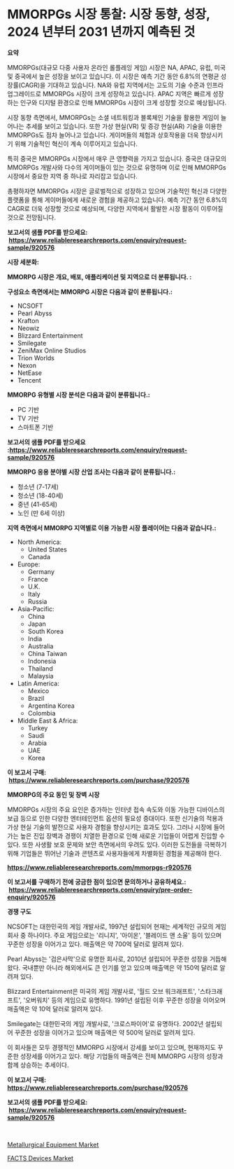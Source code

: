 <p><h1>MMORPGs 시장 통찰: 시장 동향, 성장, 2024 년부터 2031 년까지 예측된 것</h1></p><p><strong>요약</strong></p>
<p><p>MMORPGs(대규모 다중 사용자 온라인 롤플레잉 게임) 시장은 NA, APAC, 유럽, 미국 및 중국에서 높은 성장을 보이고 있습니다. 이 시장은 예측 기간 동안 6.8%의 연평균 성장률(CAGR)을 기대하고 있습니다. NA와 유럽 지역에서는 고도의 기술 수준과 인프라 업그레이드로 MMORPGs 시장이 크게 성장하고 있습니다. APAC 지역은 빠르게 성장하는 인구와 디지털 환경으로 인해 MMORPGs 시장이 크게 성장할 것으로 예상됩니다. </p><p>시장 동향 측면에서, MMORPGs는 소셜 네트워킹과 블록체인 기술을 활용한 게임이 늘어나는 추세를 보이고 있습니다. 또한 가상 현실(VR) 및 증강 현실(AR) 기술을 이용한 MMORPGs도 점차 늘어나고 있습니다. 게이머들의 체험과 상호작용을 더욱 향상시키기 위해 기술적인 혁신이 계속 이루어지고 있습니다.</p><p>특히 중국은 MMORPGs 시장에서 매우 큰 영향력을 가지고 있습니다. 중국은 대규모의 MMORPGs 개발사와 다수의 게이머들이 있는 것으로 유명하며 이로 인해 MMORPGs 시장에서 중요한 지역 중 하나로 자리잡고 있습니다.</p><p>총평하자면 MMORPGs 시장은 글로벌적으로 성장하고 있으며 기술적인 혁신과 다양한 플랫폼을 통해 게이머들에게 새로운 경험을 제공하고 있습니다. 예측 기간 동안 6.8%의 CAGR로 더욱 성장할 것으로 예상되며, 다양한 지역에서 활발한 시장 활동이 이루어질 것으로 전망됩니다.</p></p>
<p><strong>보고서의 샘플 PDF를 받으세요: &nbsp;<a href="https://www.reliableresearchreports.com/enquiry/request-sample/920576">https://www.reliableresearchreports.com/enquiry/request-sample/920576</a></strong></p>
<p><strong>시장 세분화:</strong></p>
<p><strong> MMORPG 시장은 개요, 배포, 애플리케이션 및 지역으로 더 분류됩니다. :</strong></p>
<p><strong>구성요소 측면에서는 MMORPG 시장은 다음과 같이 분류됩니다.:</strong></p>
<p><ul><li>NCSOFT</li><li>Pearl Abyss</li><li>Krafton</li><li>Neowiz</li><li>Blizzard Entertainment</li><li>Smilegate</li><li>ZeniMax Online Studios</li><li>Trion Worlds</li><li>Nexon</li><li>NetEase</li><li>Tencent</li></ul></p>
<p><strong> MMORPG 유형별 시장 분석은 다음과 같이 분류됩니다.:</strong></p>
<p><ul><li>PC 기반</li><li>TV 기반</li><li>스마트폰 기반</li></ul></p>
<p><strong>보고서의 샘플 PDF를 받으세요 :<a href="https://www.reliableresearchreports.com/enquiry/request-sample/920576">https://www.reliableresearchreports.com/enquiry/request-sample/920576</a></strong></p>
<p><strong> MMORPG 응용 분야별 시장 산업 조사는 다음과 같이 분류됩니다.:</strong></p>
<p><ul><li>청소년 (7-17세)</li><li>청소년 (18-40세)</li><li>중년 (41-65세)</li><li>노인 (만 6세 이상)</li></ul></p>
<p><strong>지역 측면에서 MMORPG 지역별로 이용 가능한 시장 플레이어는 다음과 같습니다.:</strong></p>
<p><ul>
    <li>
        North America:
        <ul>
            <li>United States</li>
            <li>Canada</li>
        </ul>
    </li>
    <li>
        Europe:
        <ul>
            <li>Germany</li>
            <li>France</li>
            <li>U.K.</li>
            <li>Italy</li>
            <li>Russia</li>
        </ul>
    </li>
    <li>
        Asia-Pacific:
        <ul>
            <li>China</li>
            <li>Japan</li>
            <li>South Korea</li>
            <li>India</li>
            <li>Australia</li>
            <li>China Taiwan</li>
            <li>Indonesia</li>
            <li>Thailand</li>
            <li>Malaysia</li>
        </ul>
    </li>
    <li>
        Latin America:
        <ul>
            <li>Mexico</li>
            <li>Brazil</li>
            <li>Argentina Korea</li>
            <li>Colombia</li>
        </ul>
    </li>
    <li>
        Middle East & Africa:
        <ul>
            <li>Turkey</li>
            <li>Saudi</li>
            <li>Arabia</li>
            <li>UAE</li>
            <li>Korea</li>
        </ul>
    </li>
    </ul></p>
<p><strong>이 보고서 구매: &nbsp;<a href="https://www.reliableresearchreports.com/purchase/920576">https://www.reliableresearchreports.com/purchase/920576</a></strong></p>
<p><strong>MMORPG의 주요 동인 및 장벽 시장</strong></p>
<p><p>MMORPGs 시장의 주요 요인은 증가하는 인터넷 접속 속도와 이동 가능한 디바이스의 보급 등으로 인한 다양한 엔터테인먼트 옵션의 필요성 증대이다. 또한 신기술의 적용과 가상 현실 기술의 발전으로 사용자 경험을 향상시키는 효과도 있다. 그러나 시장에 들어가는 높은 진입 장벽과 경쟁이 치열한 환경으로 인해 새로운 기업들이 어렵게 진입할 수 있다. 또한 사생활 보호 문제와 보안 측면에서의 우려도 있다. 이러한 도전들을 극복하기 위해 기업들은 뛰어난 기술과 콘텐츠로 사용자들에게 차별화된 경험을 제공해야 한다.</p></p>
<p><strong><a href="https://www.reliableresearchreports.com/mmorpgs-r920576">https://www.reliableresearchreports.com/mmorpgs-r920576</a></strong></p>
<p><strong>이 보고서를 구매하기 전에 궁금한 점이 있으면 문의하거나 공유하세요.: &nbsp;<a href="https://www.reliableresearchreports.com/enquiry/pre-order-enquiry/920576">https://www.reliableresearchreports.com/enquiry/pre-order-enquiry/920576</a></strong></p>
<p><strong>경쟁 구도</strong></p>
<p><p>NCSOFT는 대한민국의 게임 개발사로, 1997년 설립되어 현재는 세계적인 규모의 게임 회사 중 하나이다. 주요 게임으로는 '리니지', '아이온', '블레이드 앤 소울' 등이 있으며 꾸준한 성장을 이어가고 있다. 매출액은 약 700억 달러로 알려져 있다.</p><p>Pearl Abyss는 '검은사막'으로 유명한 회사로, 2010년 설립되어 꾸준한 성장을 거듭해왔다. 국내뿐만 아니라 해외에서도 큰 인기를 얻고 있으며 매출액은 약 150억 달러로 알려져 있다.</p><p>Blizzard Entertainment은 미국의 게임 개발사로, '월드 오브 워크래프트', '스타크래프트', '오버워치' 등의 게임으로 유명하다. 1991년 설립된 이후 꾸준한 성장을 이어오며 매출액은 약 10억 달러로 알려져 있다.</p><p>Smilegate는 대한민국의 게임 개발사로, '크로스파이어'로 유명하다. 2002년 설립되어 꾸준한 성장을 이어가고 있으며 매출액은 약 500억 달러로 알려져 있다.</p><p>이 회사들은 모두 경쟁적인 MMORPG 시장에서 강세를 보이고 있으며, 현재까지도 꾸준한 성장세를 이어가고 있다. 해당 기업들의 매출액은 전체 MMORPG 시장의 성장과 함께 상승하는 추세이다.</p></p>
<p><strong>이 보고서 구매: &nbsp; <a href="https://www.reliableresearchreports.com/purchase/920576">https://www.reliableresearchreports.com/purchase/920576</a></strong></p>
<p><strong>보고서의 샘플 PDF를 받으세요: &nbsp;<a href="https://www.reliableresearchreports.com/enquiry/request-sample/920576">https://www.reliableresearchreports.com/enquiry/request-sample/920576</a></strong><strong></strong></p>
<p>&nbsp;</p>
<p><p><a href="https://github.com/seekum/Market-Research-Report-List-2/blob/main/metallurgical-equipment-market.md">Metallurgical Equipment Market</a></p><p><a href="https://github.com/nancykennedykellievqfqt2/Market-Research-Report-List-2/blob/main/facts-devices-market.md">FACTS Devices Market</a></p></p>